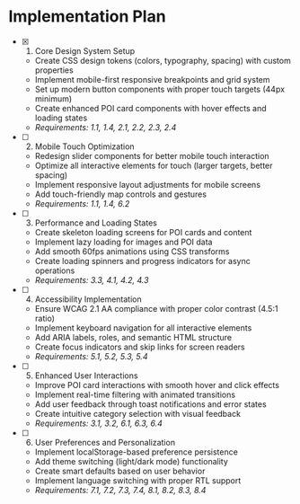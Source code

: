 # Implementation Plan

- [x] 1. Core Design System Setup
  - Create CSS design tokens (colors, typography, spacing) with custom properties
  - Implement mobile-first responsive breakpoints and grid system
  - Set up modern button components with proper touch targets (44px minimum)
  - Create enhanced POI card components with hover effects and loading states
  - _Requirements: 1.1, 1.4, 2.1, 2.2, 2.3, 2.4_

- [ ] 2. Mobile Touch Optimization
  - Redesign slider components for better mobile touch interaction
  - Optimize all interactive elements for touch (larger targets, better spacing)
  - Implement responsive layout adjustments for mobile screens
  - Add touch-friendly map controls and gestures
  - _Requirements: 1.1, 1.4, 6.2_

- [ ] 3. Performance and Loading States
  - Create skeleton loading screens for POI cards and content
  - Implement lazy loading for images and POI data
  - Add smooth 60fps animations using CSS transforms
  - Create loading spinners and progress indicators for async operations
  - _Requirements: 3.3, 4.1, 4.2, 4.3_

- [ ] 4. Accessibility Implementation
  - Ensure WCAG 2.1 AA compliance with proper color contrast (4.5:1 ratio)
  - Implement keyboard navigation for all interactive elements
  - Add ARIA labels, roles, and semantic HTML structure
  - Create focus indicators and skip links for screen readers
  - _Requirements: 5.1, 5.2, 5.3, 5.4_

- [ ] 5. Enhanced User Interactions
  - Improve POI card interactions with smooth hover and click effects
  - Implement real-time filtering with animated transitions
  - Add user feedback through toast notifications and error states
  - Create intuitive category selection with visual feedback
  - _Requirements: 3.1, 3.2, 6.1, 6.3, 6.4_

- [ ] 6. User Preferences and Personalization
  - Implement localStorage-based preference persistence
  - Add theme switching (light/dark mode) functionality
  - Create smart defaults based on user behavior
  - Implement language switching with proper RTL support
  - _Requirements: 7.1, 7.2, 7.3, 7.4, 8.1, 8.2, 8.3, 8.4_